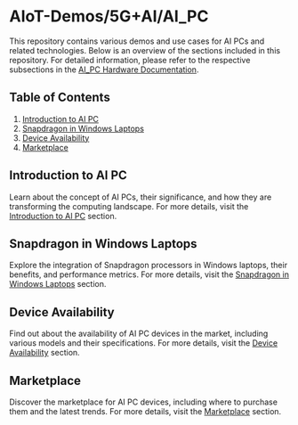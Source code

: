 # AIoT-Demos/5G+AI/AI_PC

This repository contains various demos and use cases for AI PCs and related technologies. Below is an overview of the sections included in this repository. For detailed information, please refer to the respective subsections in the [AI_PC Hardware Documentation](../../Hardware/AI_PC.md).

## Table of Contents
1. [Introduction to AI PC](#introduction-to-ai-pc)
2. [Snapdragon in Windows Laptops](#snapdragon-in-windows-laptops)
3. [Device Availability](#device-availability)
4. [Marketplace](#marketplace)

## Introduction to AI PC
Learn about the concept of AI PCs, their significance, and how they are transforming the computing landscape. For more details, visit the [Introduction to AI PC](../../Hardware/AI_PC.md#introduction-to-ai-pc) section.

## Snapdragon in Windows Laptops
Explore the integration of Snapdragon processors in Windows laptops, their benefits, and performance metrics. For more details, visit the [Snapdragon in Windows Laptops](../../Hardware/AI_PC.md#snapdragon-in-windows-laptops) section.

## Device Availability
Find out about the availability of AI PC devices in the market, including various models and their specifications. For more details, visit the [Device Availability](../../Hardware/AI_PC.md#device-availability) section.

## Marketplace
Discover the marketplace for AI PC devices, including where to purchase them and the latest trends. For more details, visit the [Marketplace](../../Hardware/AI_PC.md#marketplace) section.